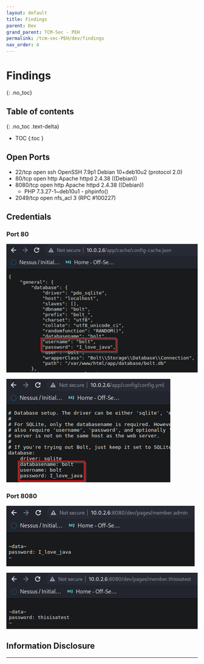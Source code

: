 ```yaml
---
layout: default
title: Findings
parent: Dev
grand_parent: TCM-Sec - PEH
permalink: /tcm-sec-PEH/dev/findings
nav_order: 4
---
```


# Findings <!-- markdownlint-disable-line MD025 MD022 -->
{: .no_toc}

## Table of contents <!-- markdownlint-disable-line MD022 -->
{: .no_toc .text-delta}

- TOC
{:toc }

## Open Ports

- 22/tcp    open  ssh      OpenSSH 7.9p1 Debian 10+deb10u2 (protocol 2.0)
- 80/tcp    open  http     Apache httpd 2.4.38 ((Debian))
- 8080/tcp  open  http     Apache httpd 2.4.38 ((Debian))
  - PHP 7.3.27-1~deb10u1 - phpinfo()
- 2049/tcp  open  nfs_acl   3 (RPC #100227)

## Credentials

### Port 80

![app creds](../../assets/TCM-Sec/Dev/appCreds.png)

![app config](../../assets/TCM-Sec/Dev/appConfig.png)

### Port 8080

![admin](../../assets/TCM-Sec/Dev/admin.png)

![thisisatest](../../assets/TCM-Sec/Dev/thisisatest.png)

## Information Disclosure


---
